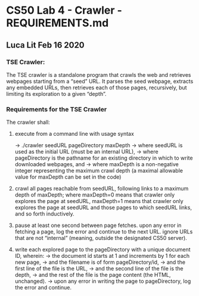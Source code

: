# CS50 Lab 4 - Crawler - REQUIREMENTS.md 
## Luca Lit Feb 16 2020

### TSE Crawler:

The TSE crawler is a standalone program that crawls the web and retrieves webpages starting from a “seed” URL. It parses the seed webpage, extracts any embedded URLs, then retrieves each of those pages, recursively, but limiting its exploration to a given “depth”.

### Requirements for the TSE Crawler

The crawler shall:

1. execute from a command line with usage syntax

	-> ./crawler seedURL pageDirectory maxDepth
	-> where seedURL is used as the initial URL (must be an internal URL),
	-> where pageDirectory is the pathname for an existing directory in which to write downloaded webpages, and
	-> where maxDepth is a non-negative integer representing the maximum crawl depth (a maximal allowable value for maxDepth can be set in the code)

2. crawl all pages reachable from seedURL, following links to a maximum depth of maxDepth; where maxDepth=0 means that crawler only explores the page at seedURL, maxDepth=1 means that crawler only explores the page at seedURL and those pages to which seedURL links, and so forth inductively.

3. pause at least one second between page fetches.
upon any error in fetching a page, log the error and continue to the next URL.
ignore URLs that are not “internal” (meaning, outside the designated CS50 server).

4. write each explored page to the pageDirectory with a unique document ID, wherein:
	-> the document id starts at 1 and increments by 1 for each new page,
	-> and the filename is of form pageDirectory/id,
	-> and the first line of the file is the URL,
	-> and the second line of the file is the depth,
	-> and the rest of the file is the page content (the HTML, unchanged).
	-> upon any error in writing the page to pageDirectory, log the error and continue.
